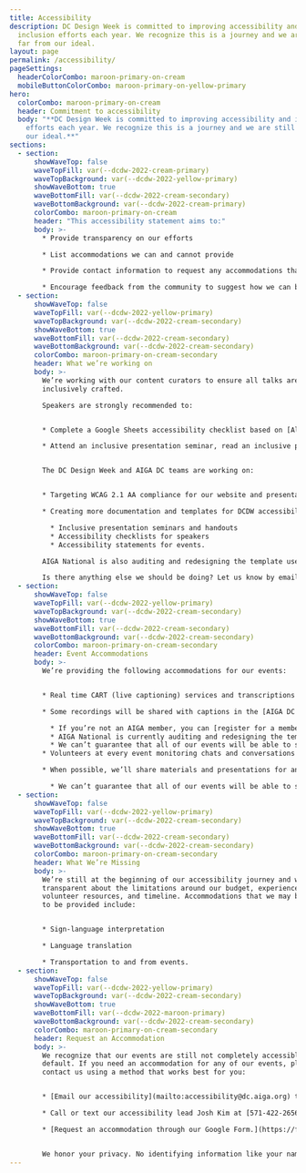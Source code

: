 ```yaml
---
title: Accessibility
description: DC Design Week is committed to improving accessibility and
  inclusion efforts each year. We recognize this is a journey and we are still
  far from our ideal.
layout: page
permalink: /accessibility/
pageSettings:
  headerColorCombo: maroon-primary-on-cream
  mobileButtonColorCombo: maroon-primary-on-yellow-primary
hero:
  colorCombo: maroon-primary-on-cream
  header: Commitment to accessibility
  body: "**DC Design Week is committed to improving accessibility and inclusion
    efforts each year. We recognize this is a journey and we are still far from
    our ideal.**"
sections:
  - section:
      showWaveTop: false
      waveTopFill: var(--dcdw-2022-cream-primary) 
      waveTopBackground: var(--dcdw-2022-yellow-primary)
      showWaveBottom: true
      waveBottomFill: var(--dcdw-2022-cream-secondary)
      waveBottomBackground: var(--dcdw-2022-cream-primary)
      colorCombo: maroon-primary-on-cream
      header: "This accessibility statement aims to:"
      body: >-
        * Provide transparency on our efforts 

        * List accommodations we can and cannot provide

        * Provide contact information to request any accommodations that may have been missed or undocumented

        * Encourage feedback from the community to suggest how we can be more inclusive in the future.
  - section:
      showWaveTop: false
      waveTopFill: var(--dcdw-2022-yellow-primary)
      waveTopBackground: var(--dcdw-2022-cream-secondary)
      showWaveBottom: true
      waveBottomFill: var(--dcdw-2022-cream-secondary)
      waveBottomBackground: var(--dcdw-2022-cream-secondary)
      colorCombo: maroon-primary-on-cream-secondary
      header: What we’re working on
      body: >-
        We’re working with our content curators to ensure all talks are
        inclusively crafted.

        Speakers are strongly recommended to:


        * Complete a Google Sheets accessibility checklist based on [Allison Ravenhall’s article Inclusive Design for Accessible Presentations.](https://www.smashingmagazine.com/2018/11/inclusive-design-accessible-presentations/)

        * Attend an inclusive presentation seminar, read an inclusive presentation handout, and review Allison’s article.


        The DC Design Week and AIGA DC teams are working on:


        * Targeting WCAG 2.1 AA compliance for our website and presentation materials which includes meaningful alt text, respecting reduced motion preferences, and understandable heading structures. We can’t cover everything as a small team of volunteers, so if you see something wrong please let us know at [designweek@dc.aiga.org](mailto:designweek@dc.aiga.org).

        * Creating more documentation and templates for DCDW accessibility including:

          * Inclusive presentation seminars and handouts
          * Accessibility checklists for speakers
          * Accessibility statements for events. 

        AIGA National is also auditing and redesigning the template used by all chapters, including DC, to make registration and access to videos more accessible to everyone.

        Is there anything else we should be doing? Let us know by emailing our accessibility team at [accessibility@dc.aiga.org](mailto:accessibility@dc.aiga.org).
  - section:
      showWaveTop: false
      waveTopFill: var(--dcdw-2022-yellow-primary)
      waveTopBackground: var(--dcdw-2022-cream-secondary)
      showWaveBottom: true
      waveBottomFill: var(--dcdw-2022-cream-secondary)
      waveBottomBackground: var(--dcdw-2022-cream-secondary)
      colorCombo: maroon-primary-on-cream-secondary
      header: Event Accommodations
      body: >-
        We’re providing the following accommodations for our events:


        * Real time CART (live captioning) services and transcriptions for virtual events.

        * Some recordings will be shared with captions in the [AIGA DC recordings archive](https://dc.aiga.org/introducing-the-aiga-dc-event-recordings-archive/) for AIGA members to rewatch or catch up on at a later date. 

          * If you’re not an AIGA member, you can [register for a membership on our website](https://www.aiga.org/membership-community/aiga-membership). We’re a 100% non-profit entity, so this goes a long way to keeping us afloat. 
          * AIGA National is currently auditing and redesigning the template used by all chapters, including DC, to make registration and access to videos more accessible to everyone. If you have difficulties registering or accessing the recordings in its current state, please let us know at [dcdw@dc.aiga.org](mailto:dcdw@dc.aiga.org).
          * We can’t guarantee that all of our events will be able to share recordings as some talks may contain classified information. If we’re unable to do so, we’ll disclose that ahead of time in each of the event’s descriptions.
        * Volunteers at every event monitoring chats and conversations for [compliance to AIGA’s Code of conduct](https://dc.aiga.org/events/code-of-conduct/).

        * When possible, we’ll share materials and presentations for an event prior to it starting. Follow along comfortably with your own technology and at your own pace.

          * We can’t guarantee that all of our events will be able to share their materials ahead of time because some talks may contain classified information or may not have the resources and time to do so.
  - section:
      showWaveTop: false
      waveTopFill: var(--dcdw-2022-yellow-primary)
      waveTopBackground: var(--dcdw-2022-cream-secondary)
      showWaveBottom: true
      waveBottomFill: var(--dcdw-2022-cream-secondary)
      waveBottomBackground: var(--dcdw-2022-cream-secondary)
      colorCombo: maroon-primary-on-cream-secondary
      header: What We’re Missing
      body: >-
        We’re still at the beginning of our accessibility journey and want to be
        transparent about the limitations around our budget, experience,
        volunteer resources, and timeline. Accommodations that we may be unable
        to be provided include:


        * Sign-language interpretation

        * Language translation

        * Transportation to and from events.
  - section:
      showWaveTop: false
      waveTopFill: var(--dcdw-2022-yellow-primary)
      waveTopBackground: var(--dcdw-2022-cream-secondary)
      showWaveBottom: true
      waveBottomFill: var(--dcdw-2022-maroon-primary)
      waveBottomBackground: var(--dcdw-2022-cream-secondary)
      colorCombo: maroon-primary-on-cream-secondary
      header: Request an Accommodation
      body: >-
        We recognize that our events are still not completely accessible by
        default. If you need an accommodation for any of our events, please
        contact us using a method that works best for you:


        * [Email our accessibility](mailto:accessibility@dc.aiga.org) team at accessibility@dc.aiga.org.

        * Call or text our accessibility lead Josh Kim at [571-422-2656](tel:571-422-2656).

        * [Request an accommodation through our Google Form.](https://forms.gle/fPsJ3JV59W3wrmPs7)


        We honor your privacy. No identifying information like your name is required to request an accommodation, and all details will be deleted once completed.
---
```

